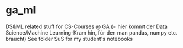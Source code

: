 # ga_ml
DS&ML related stuff for CS-Courses @ GA
(= hier kommt der Data Science/Machine Learning-Kram hin, für den man pandas, numpy etc. braucht)
See folder SuS for my student's notebooks
